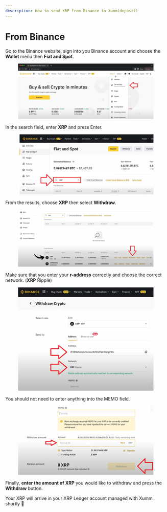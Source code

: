 ```yaml
---
description: How to send XRP from Binance to Xumm(deposit)
---
```


# From Binance

Go to the Binance website, sign into you Binance account and choose the **Wallet** menu then **Fiat and Spot**.

<figure><img src="../../.gitbook/assets/Binance -1.png" alt=""><figcaption></figcaption></figure>

In the search field, enter **XRP** and press Enter.

<figure><img src="../../.gitbook/assets/Binance -2 (1).png" alt=""><figcaption></figcaption></figure>

From the results, choose **XRP** then select **Withdraw**.

<figure><img src="../../.gitbook/assets/Binance -3.png" alt=""><figcaption></figcaption></figure>

Make sure that you enter your **r-address** correctly and choose the correct network. (**XRP** Ripple)

<figure><img src="../../.gitbook/assets/Binance -4.png" alt=""><figcaption></figcaption></figure>

You should not need to enter anything into the MEMO field.

<figure><img src="../../.gitbook/assets/Binance -5.png" alt=""><figcaption></figcaption></figure>

Finally, **enter the amount of XRP** you would like to withdraw and press the **Withdraw** button.

Your XRP will arrive in your XRP Ledger account managed with Xumm shortly 🎉

